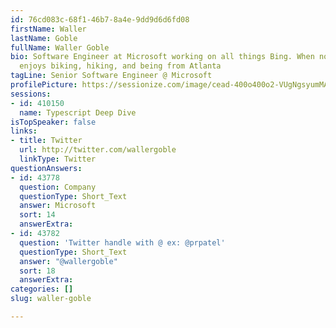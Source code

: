 ```yaml
---
id: 76cd083c-68f1-46b7-8a4e-9dd9d6d6fd08
firstName: Waller
lastName: Goble
fullName: Waller Goble
bio: Software Engineer at Microsoft working on all things Bing. When not coding, Waller
  enjoys biking, hiking, and being from Atlanta
tagLine: Senior Software Engineer @ Microsoft
profilePicture: https://sessionize.com/image/cead-400o400o2-VUgNgsyumMA6Dp3YE3Tdz6.png
sessions:
- id: 410150
  name: Typescript Deep Dive
isTopSpeaker: false
links:
- title: Twitter
  url: http://twitter.com/wallergoble
  linkType: Twitter
questionAnswers:
- id: 43778
  question: Company
  questionType: Short_Text
  answer: Microsoft
  sort: 14
  answerExtra: 
- id: 43782
  question: 'Twitter handle with @ ex: @prpatel'
  questionType: Short_Text
  answer: "@wallergoble"
  sort: 18
  answerExtra: 
categories: []
slug: waller-goble

---
```

